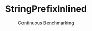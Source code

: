 ---
layout: default
title: StringPrefixInlined
subtitle: Continuous Benchmarking
selected: String
expanded: Benchmarking
benchmark: /individual_results/StringPrefixInlined.html
---